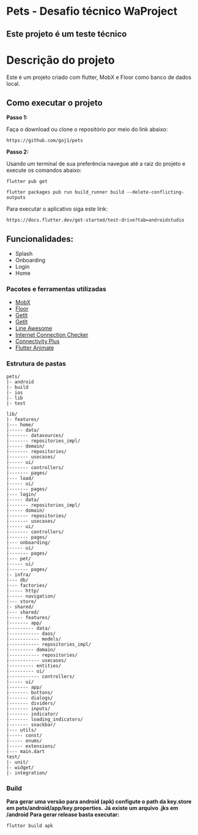 # Pets - Desafio técnico WaProject

## Este projeto é um teste técnico

# Descrição do projeto

Este é um projeto criado com flutter, MobX e Floor como banco de dados local.

## Como executar o projeto

**Passo 1:**

Faça o download ou clone o repositório por meio do link abaixo:

```
https://github.com/goj1/pets
```

**Passo 2:**

Usando um terminal de sua preferência navegue até a raiz do projeto e execute os 
comandos abaixo:

```
flutter pub get 
```
```
flutter packages pub run build_runner build --delete-conflicting-outputs
```

Para executar o aplicativo siga este link:
```
https://docs.flutter.dev/get-started/test-drive?tab=androidstudio
```

## Funcionalidades:

* Splash
* Onboarding
* Login
* Home

### Pacotes e ferramentas utilizadas

* [MobX](https://mobx.netlify.app/)
* [Floor](https://pinchbv.github.io/floor/)
* [GetIt](https://github.com/fluttercommunity/get_it)
* [GetIt](https://pub.dev/packages/http)
* [Line Awesome](https://pub.dev/packages/line_awesome_flutter/versions/2.0.0)
* [Internet Connection Checker](https://pub.dev/packages/internet_connection_checker)
* [Connectivity Plus](https://pub.dev/packages/connectivity_plus)
* [Flutter Animate](https://pub.dev/packages/flutter_animate)

### Estrutura de pastas

```
pets/
|- android
|- build
|- ios
|- lib
|- test
```

```
lib/
|- features/
|--- home/
|----- data/
|------- datasources/
|------- repositories_impl/
|----- domain/
|------- repositories/
|------- usecases/
|----- ui/
|------- controllers/
|------- pages/
|--- load/
|----- ui/
|------- pages/
|--- login/
|----- data/
|------- repositories_impl/
|----- domain/
|------- repositories/
|------- usecases/
|----- ui/
|------- controllers/
|------- pages/
|--- onboarding/
|----- ui/
|------- pages/
|--- pet/
|----- ui/
|------- pages/
|- infra/
|--- db/
|--- factories/
|----- http/
|----- navigation/
|--- store/
|- shared/
|--- shared/
|----- features/
|------- app/
|--------- data/
|----------- daos/
|----------- models/
|----------- repositories_impl/
|--------- domain/
|----------- repositories/
|----------- usecases/
|--------- entities/
|--------- ui/
|----------- controllers/
|----- ui/
|------- app/
|------- buttons/
|------- dialogs/
|------- dividers/
|------- inputs/
|------- indicator/
|------- loading_indicators/
|------- snackbar/
|--- utils/
|----- const/
|----- enums/
|----- extensions/
|--- main.dart
test/
|- unit/
|- widget/
|- integration/
```

### Build

**Para gerar uma versão para android (apk) configute o path da key.store em pets/android/app/key.properties.**
**Já existe um arquivo .jks em /android**
**Para gerar release basta executar:**

```
flutter build apk
```